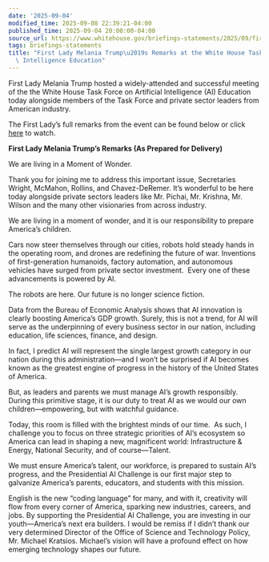 ```yaml
---
date: '2025-09-04'
modified_time: 2025-09-08 22:39:21-04:00
published_time: 2025-09-04 20:00:00-04:00
source_url: https://www.whitehouse.gov/briefings-statements/2025/09/first-lady-melania-trumps-remarks-at-the-white-house-task-force-on-artificial-intelligence-education/
tags: briefings-statements
title: "First Lady Melania Trump\u2019s Remarks at the White House Task Force on Artificial\
  \ Intelligence Education"
---
```

 
First Lady Melania Trump hosted a widely-attended and successful meeting
of the the White House Task Force on Artificial Intelligence (AI)
Education today alongside members of the Task Force and private sector
leaders from American industry.

The First Lady’s full remarks from the event can be found below or click
[here](https://whitehouse.us10.list-manage.com/track/click?u=dace49741569f7585670378b3&id=1fd11ad1f9&e=8b071a776a)
to watch.

**First Lady Melania Trump’s Remarks (As Prepared for Delivery)**

We are living in a Moment of Wonder.

Thank you for joining me to address this important issue, Secretaries
Wright, McMahon, Rollins, and Chavez-DeRemer. It’s wonderful to be here
today alongside private sectors leaders like Mr. Pichai, Mr. Krishna,
Mr. Wilson and the many other visionaries from across industry.

We are living in a moment of wonder, and it is our responsibility to
prepare America’s children.

Cars now steer themselves through our cities, robots hold steady hands
in the operating room, and drones are redefining the future of war.
Inventions of first-generation humanoids, factory automation, and
autonomous vehicles have surged from private sector investment.  Every
one of these advancements is powered by AI.

The robots are here. Our future is no longer science fiction.

Data from the Bureau of Economic Analysis shows that AI innovation is
clearly boosting America’s GDP growth. Surely, this is not a trend, for
AI will serve as the underpinning of every business sector in our
nation, including education, life sciences, finance, and design.

In fact, I predict AI will represent the single largest growth category
in our nation during this administration—and I won’t be surprised if AI
becomes known as the greatest engine of progress in the history of the
United States of America.

But, as leaders and parents we must manage AI’s growth responsibly.
During this primitive stage, it is our duty to treat AI as we would our
own children—empowering, but with watchful guidance.

Today, this room is filled with the brightest minds of our time.  As
such, I challenge you to focus on three strategic priorities of AI’s
ecosystem so America can lead in shaping a new, magnificent world:
Infrastructure & Energy, National Security, and of course—Talent.

We must ensure America’s talent, our workforce, is prepared to sustain
AI’s progress, and the Presidential AI Challenge is our first major step
to galvanize America’s parents, educators, and students with this
mission.

English is the new “coding language” for many, and with it, creativity
will flow from every corner of America, sparking new industries,
careers, and jobs. By supporting the Presidential AI Challenge, you are
investing in our youth—America’s next era builders. I would be remiss if
I didn’t thank our very determined Director of the Office of Science and
Technology Policy, Mr. Michael Kratsios. Michael’s vision will have a
profound effect on how emerging technology shapes our future.
